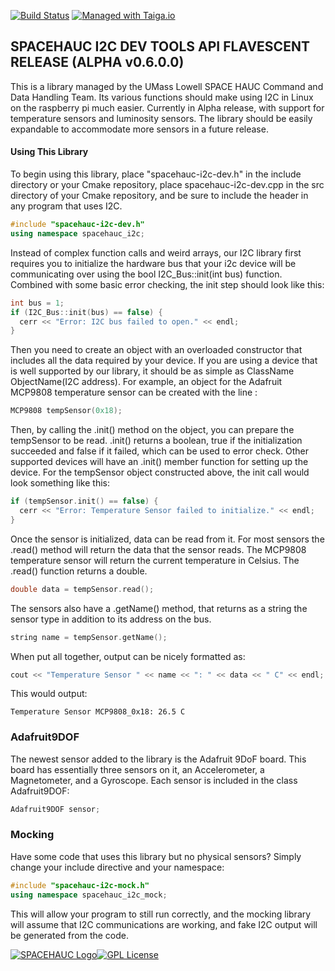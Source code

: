 <!-- Replace the below line with your own Travis-CI build label. -->
[![Build Status](https://travis-ci.org/SpaceHAUC-Command-and-Data-Handling/SPACEHAUC-I2C-dev.svg?branch=master)](https://travis-ci.org/SpaceHAUC-Command-and-Data-Handling/SPACEHAUC-I2C-dev) [![Managed with Taiga.io](https://camo.githubusercontent.com/eec9589abe09569dc4a1706b36527b49051b89db/68747470733a2f2f696d672e736869656c64732e696f2f62616467652f6d616e61676564253230776974682d54616967612e696f2d677265656e2e737667)](https://taiga.io "Managed with Taiga.io")

## SPACEHAUC I2C DEV TOOLS API FLAVESCENT RELEASE (ALPHA v0.6.0.0)

This is a library managed by the UMass Lowell SPACE HAUC Command and Data Handling Team. Its various functions should make using I2C in Linux on the raspberry pi much easier. Currently in Alpha release, with support for temperature sensors and luminosity sensors. The library should be easily expandable to accommodate more sensors in a future release.

#### Using This Library

To begin using this library, place "spacehauc-i2c-dev.h" in the include directory or your Cmake repository, place spacehauc-i2c-dev.cpp in the src directory of your Cmake repository, and be sure to include the header in any program that uses I2C.

```C++
#include "spacehauc-i2c-dev.h"
using namespace spacehauc_i2c;  
```  

Instead of complex function calls and weird arrays, our I2C library first requires you to initialize the hardware bus that your i2c device will be communicating over using the bool I2C_Bus::init(int bus) function. Combined with some basic error checking, the init step should look like this:

```C++
int bus = 1;
if (I2C_Bus::init(bus) == false) {
  cerr << "Error: I2C bus failed to open." << endl;
}
```

Then you need to create an object with an overloaded constructor that includes all the data required by your device. If you are using a device that is well supported by our library, it should be as simple as ClassName ObjectName(I2C address). For example, an object for the Adafruit MCP9808 temperature sensor can be created with the line :

```C++
MCP9808 tempSensor(0x18);
```

Then, by calling the .init() method on the object, you can prepare the tempSensor to be read. .init() returns a boolean, true if the initialization succeeded and false if it failed, which can be used to error check. Other supported devices will have an .init() member function for setting up the device. For the tempSensor object constructed above, the init call would look something like this:

```C++
if (tempSensor.init() == false) {
  cerr << "Error: Temperature Sensor failed to initialize." << endl;
}
```

Once the sensor is initialized, data can be read from it. For most sensors the .read() method will return the data that the sensor reads. The MCP9808 temperature sensor will return the current temperature in Celsius. The .read() function returns a double.

```C++
double data = tempSensor.read();
```

The sensors also have a .getName() method, that returns as a string the sensor type in addition to its address on the bus.

```C++
string name = tempSensor.getName();
```

When put all together, output can be nicely formatted as:

```C++
cout << "Temperature Sensor " << name << ": " << data << " C" << endl;
```
This would output:
```
Temperature Sensor MCP9808_0x18: 26.5 C
```

### Adafruit9DOF
The newest sensor added to the library is the Adafruit 9DoF board. This board has essentially three sensors on it, an Accelerometer, a Magnetometer, and a Gyroscope. Each sensor is included in the class Adafruit9DOF:
```C++
Adafruit9DOF sensor;
```







### Mocking

Have some code that uses this library but no physical sensors? Simply change your include directive and your namespace:

```C++
#include "spacehauc-i2c-mock.h"
using namespace spacehauc_i2c_mock;
```

This will allow your program to still run correctly, and the mocking library will assume that I2C communications are working, and fake I2C output will be generated from the code.

[![SPACEHAUC Logo](http://djbaumann.github.io/images/spacehauclogo.png)](https://www.uml.edu/Research/LoCSST/Research/spacehauc/about.aspx)[![GPL License](http://darrienglasser.com/gpl-v3-logo.jpg)](http://www.gnu.org/licenses/gpl-3.0.en.html)
